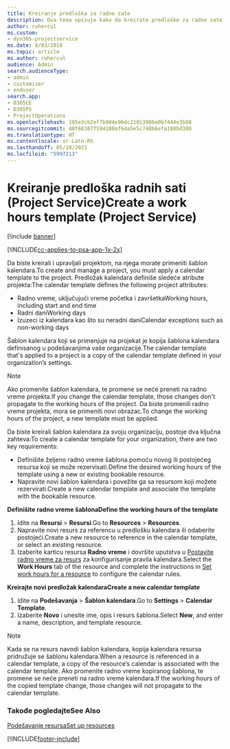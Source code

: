 ```yaml
---
title: Kreiranje predloška za radne sate
description: Ova tema opisuje kako da kreirate predloške za radne sate u aplikaciji Project Service.
author: ruhercul
ms.custom:
- dyn365-projectservice
ms.date: 8/03/2018
ms.topic: article
ms.author: ruhercul
audience: Admin
search.audienceType:
- admin
- customizer
- enduser
search.app:
- D365CE
- D365PS
- ProjectOperations
ms.openlocfilehash: 105e3cb2ef7b904e96dc21013906e0b7444e3b88
ms.sourcegitcommit: 40f68387f594180af64a5e5c748b6efa188bd300
ms.translationtype: HT
ms.contentlocale: sr-Latn-RS
ms.lasthandoff: 05/10/2021
ms.locfileid: "5997213"
---
```

# <a name="create-a-work-hours-template-project-service"></a><span data-ttu-id="44847-103">Kreiranje predloška radnih sati (Project Service)</span><span class="sxs-lookup"><span data-stu-id="44847-103">Create a work hours template (Project Service)</span></span>

[!include [banner](../includes/psa-now-project-operations.md)]

[!INCLUDE[cc-applies-to-psa-app-1x-2x](../includes/cc-applies-to-psa-app-3x.md)]

<span data-ttu-id="44847-104">Da biste kreirali i upravljali projektom, na njega morate primeniti šablon kalendara.</span><span class="sxs-lookup"><span data-stu-id="44847-104">To create and manage a project, you must apply a calendar template to the project.</span></span> <span data-ttu-id="44847-105">Predložak kalendara definiše sledeće atribute projekta:</span><span class="sxs-lookup"><span data-stu-id="44847-105">The calendar template defines the following project attributes:</span></span>

- <span data-ttu-id="44847-106">Radno vreme, uključujući vreme početka i završetka</span><span class="sxs-lookup"><span data-stu-id="44847-106">Working hours, including start and end time</span></span>
- <span data-ttu-id="44847-107">Radni dani</span><span class="sxs-lookup"><span data-stu-id="44847-107">Working days</span></span>
- <span data-ttu-id="44847-108">Izuzeci iz kalendara kao što su neradni dani</span><span class="sxs-lookup"><span data-stu-id="44847-108">Calendar exceptions such as non-working days</span></span>

<span data-ttu-id="44847-109">Šablon kalendara koji se primenjuje na projekat je kopija šablona kalendara definisanog u podešavanjima vaše organizacije.</span><span class="sxs-lookup"><span data-stu-id="44847-109">The calendar template that's applied to a project is a copy of the calendar template defined in your organization’s settings.</span></span>

> [!NOTE]
> <span data-ttu-id="44847-110">Ako promenite šablon kalendara, te promene se neće preneti na radno vreme projekta.</span><span class="sxs-lookup"><span data-stu-id="44847-110">If you change the calendar template, those changes don't propagate to the working hours of the project.</span></span> <span data-ttu-id="44847-111">Da biste promenili radno vreme projekta, mora se primeniti novi obrazac.</span><span class="sxs-lookup"><span data-stu-id="44847-111">To change the working hours of the project, a new template must be applied.</span></span>

<span data-ttu-id="44847-112">Da biste kreirali šablon kalendara za svoju organizaciju, postoje dva ključna zahteva:</span><span class="sxs-lookup"><span data-stu-id="44847-112">To create a calendar template for your organization, there are two key requirements:</span></span>

- <span data-ttu-id="44847-113">Definišite željeno radno vreme šablona pomoću novog ili postojećeg resursa koji se može rezervisati.</span><span class="sxs-lookup"><span data-stu-id="44847-113">Define the desired working hours of the template using a new or existing bookable resource.</span></span>
- <span data-ttu-id="44847-114">Napravite novi šablon kalendara i povežite ga sa resursom koji možete rezervirati.</span><span class="sxs-lookup"><span data-stu-id="44847-114">Create a new calendar template and associate the template with the bookable resource.</span></span>

<span data-ttu-id="44847-115">**Definišite radno vreme šablona**</span><span class="sxs-lookup"><span data-stu-id="44847-115">**Define the working hours of the template**</span></span>

1. <span data-ttu-id="44847-116">Idite na **Resursi** \> **Resursi**.</span><span class="sxs-lookup"><span data-stu-id="44847-116">Go to **Resources** \> **Resources**.</span></span>
2. <span data-ttu-id="44847-117">Napravite novi resurs za referencu u predlošku kalendara ili odaberite postojeći.</span><span class="sxs-lookup"><span data-stu-id="44847-117">Create a new resource to reference in the calendar template, or select an existing resource.</span></span>
3. <span data-ttu-id="44847-118">Izaberite karticu resursa **Radno vreme** i dovršite uputstva u [Postavite radno vreme za resurs](/dynamics365/field-service/set-work-hours-resource.md) za konfigurisanje pravila kalendara.</span><span class="sxs-lookup"><span data-stu-id="44847-118">Select the **Work Hours** tab of the resource and complete the instructions in [Set work hours for a resource](/dynamics365/field-service/set-work-hours-resource.md) to configure the calendar rules.</span></span>

<span data-ttu-id="44847-119">**Kreirajte novi predložak kalendara**</span><span class="sxs-lookup"><span data-stu-id="44847-119">**Create a new calendar template**</span></span>

1. <span data-ttu-id="44847-120">Idite na **Podešavanja** \> **Šablon kalendara**.</span><span class="sxs-lookup"><span data-stu-id="44847-120">Go to **Settings** \> **Calendar Template**.</span></span>
2. <span data-ttu-id="44847-121">Izaberite **Novo** i unesite ime, opis i resurs šablona.</span><span class="sxs-lookup"><span data-stu-id="44847-121">Select **New**, and enter a name, description, and template resource.</span></span>


> [!NOTE]
> <span data-ttu-id="44847-122">Kada se na resurs navodi šablon kalendara, kopija kalendara resursa pridružuje se šablonu kalendara.</span><span class="sxs-lookup"><span data-stu-id="44847-122">When a resource is referenced in a calendar template, a copy of the resource’s calendar is associated with the calendar template.</span></span> <span data-ttu-id="44847-123">Ako promenite radno vreme kopiranog šablona, te promene se neće preneti na radno vreme kalendara.</span><span class="sxs-lookup"><span data-stu-id="44847-123">If the working hours of the copied template change, those changes will not propagate to the calendar template.</span></span>


### <a name="see-also"></a><span data-ttu-id="44847-124">Takođe pogledajte</span><span class="sxs-lookup"><span data-stu-id="44847-124">See Also</span></span>  
 [<span data-ttu-id="44847-125">Podešavanje resursa</span><span class="sxs-lookup"><span data-stu-id="44847-125">Set up resources</span></span>](../psa/set-up-resources.md)


[!INCLUDE[footer-include](../includes/footer-banner.md)]
